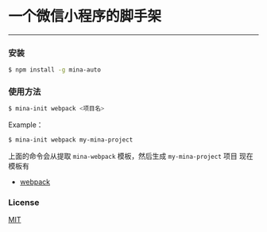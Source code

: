 # 一个微信小程序的脚手架
---

### 安装

```bash
$ npm install -g mina-auto
```

### 使用方法

```bash
$ mina-init webpack <项目名>
```

Example：
```bash
$ mina-init webpack my-mina-project
```

上面的命令会从提取 `mina-webpack` 模板，然后生成 `my-mina-project` 项目
现在模板有 

- [webpack](https://github.com/zezhipeng/mina-webpack)


### License

[MIT](http://opensource.org/licenses/MIT)